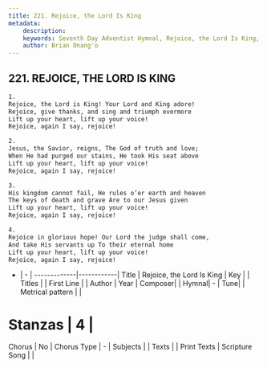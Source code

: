 ```yaml
---
title: 221. Rejoice, the Lord Is King
metadata:
    description: 
    keywords: Seventh Day Adventist Hymnal, Rejoice, the Lord Is King, , 
    author: Brian Onang'o
---
```



## 221. REJOICE, THE LORD IS KING

```txt
1.
Rejoice, the Lord is King! Your Lord and King adore!
Rejoice, give thanks, and sing and triumph evermore
Lift up your heart, lift up your voice!
Rejoice, again I say, rejoice!

2.
Jesus, the Savior, reigns, The God of truth and love;
When He had purged our stains, He took His seat above
Lift up your heart, lift up your voice!
Rejoice, again I say, rejoice!

3.
His kingdom cannot fail, He rules o’er earth and heaven
The keys of death and grave Are to our Jesus given
Lift up your heart, lift up your voice!
Rejoice, again I say, rejoice!

4.
Rejoice in glorious hope! Our Lord the judge shall come,
And take His servants up To their eternal home
Lift up your heart, lift up your voice!
Rejoice, again I say, rejoice!
```

- |   -  |
-------------|------------|
Title | Rejoice, the Lord Is King |
Key |  |
Titles |  |
First Line |  |
Author | 
Year | 
Composer|  |
Hymnal|  - |
Tune|  |
Metrical pattern | |
# Stanzas | 4 |
Chorus | No |
Chorus Type | - |
Subjects |  |
Texts |  |
Print Texts | 
Scripture Song |  |
  
